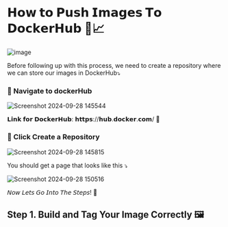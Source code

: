 # 𝗛𝗼𝘄 𝘁𝗼 𝗣𝘂𝘀𝗵 𝗜𝗺𝗮𝗴𝗲𝘀 𝗧𝗼 𝗗𝗼𝗰𝗸𝗲𝗿𝗛𝘂𝗯 🐳📈
![image](https://github.com/user-attachments/assets/caa96510-1739-421b-bd97-fdc4a23aee0b)

Before following up with this process, we need to create a repository where we can store our images in DockerHub⤵️

### 📌 Navigate to dockerHub
![Screenshot 2024-09-28 145544](https://github.com/user-attachments/assets/51b96686-b1cc-4aae-b168-1516a8c49db7)

𝗟𝗶𝗻𝗸 𝗳𝗼𝗿 𝗗𝗼𝗰𝗸𝗲𝗿𝗛𝘂𝗯:  𝗵𝘁𝘁𝗽𝘀://𝗵𝘂𝗯.𝗱𝗼𝗰𝗸𝗲𝗿.𝗰𝗼𝗺/ 👀 

### 📌 Click Create a Repository
![Screenshot 2024-09-28 145815](https://github.com/user-attachments/assets/62f49451-d813-4f5f-bf8c-1233a98fc555)

You should get a page that looks like this ⤵️

![Screenshot 2024-09-28 150516](https://github.com/user-attachments/assets/4ef1bde0-e770-472c-b195-61d9391d5356)

𝘕𝘰𝘸 𝘓𝘦𝘵𝘴 𝘎𝘰 𝘐𝘯𝘵𝘰 𝘛𝘩𝘦 𝘚𝘵𝘦𝘱𝘴! 🚀

## Step 1. Build and Tag Your Image Correctly 🖼️

